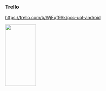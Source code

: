 ### Trello 
https://trello.com/b/WjEqf9Sk/poc-uol-android

<img align="left" width="100" height="200" src="http://bomcodigo.com/poc-uol/device-2018-01-29-194021.png">

